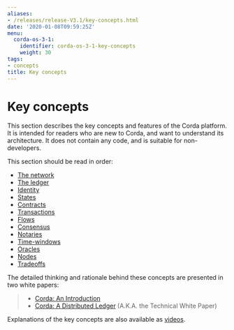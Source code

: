```yaml
---
aliases:
- /releases/release-V3.1/key-concepts.html
date: '2020-01-08T09:59:25Z'
menu:
  corda-os-3-1:
    identifier: corda-os-3-1-key-concepts
    weight: 30
tags:
- concepts
title: Key concepts
---
```




# Key concepts

This section describes the key concepts and features of the Corda platform. It is intended for readers who are new to
Corda, and want to understand its architecture. It does not contain any code, and is suitable for non-developers.

This section should be read in order:



* [The network](key-concepts-ecosystem.md)
* [The ledger](key-concepts-ledger.md)
* [Identity](key-concepts-identity.md)
* [States](key-concepts-states.md)
* [Contracts](key-concepts-contracts.md)
* [Transactions](key-concepts-transactions.md)
* [Flows](key-concepts-flows.md)
* [Consensus](key-concepts-consensus.md)
* [Notaries](key-concepts-notaries.md)
* [Time-windows](key-concepts-time-windows.md)
* [Oracles](key-concepts-oracles.md)
* [Nodes](key-concepts-node.md)
* [Tradeoffs](key-concepts-tradeoffs.md)



The detailed thinking and rationale behind these concepts are presented in two white papers:

> 
> 
> * [Corda: An Introduction](/en/pdf/corda-introductory-whitepaper.pdf)
> * [Corda: A Distributed Ledger](/en/pdf/corda-technical-whitepaper.pdf) (A.K.A. the Technical White Paper)


Explanations of the key concepts are also available as [videos](https://vimeo.com/album/4555732/).



